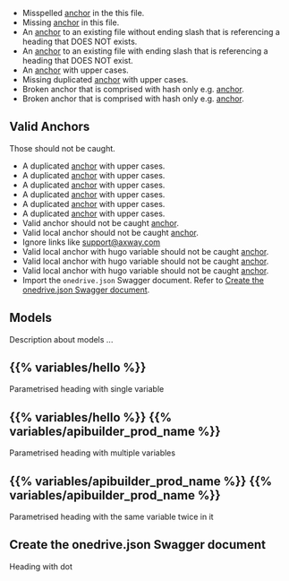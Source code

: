*   Misspelled [anchor](#methodz) in the this file.
*   Missing [anchor](#foobar) in this file.
*   An [anchor](/docs/getting_started/getting-started#missing) to an existing file without ending slash that is referencing a heading that DOES NOT exists.
*   An [anchor](/docs/getting_started/getting-started/#missing) to an existing file with ending slash that is referencing a heading that DOES NOT exist.
*   An [anchor](/docs/getting_started/getting-started#Minimum-Requirements) with upper cases.
*   Missing duplicated [anchor](/docs/getting_started/getting-started#models-3) with upper cases.
*   Broken anchor that is comprised with hash only e.g. [anchor](#).
*   Broken anchor that is comprised with hash only e.g. [anchor](/docs/getting_started/getting-started#).

## Valid Anchors
Those should not be caught.

*   A duplicated [anchor](/docs/getting_started/getting-started#models) with upper cases.
*   A duplicated [anchor](/docs/getting_started/getting-started#models-1) with upper cases.
*   A duplicated [anchor](/docs/getting_started/getting-started#models-1-1) with upper cases.
*   A duplicated [anchor](/docs/getting_started/getting-started#models-1-2) with upper cases.
*   A duplicated [anchor](/docs/getting_started/getting-started#models-2-1) with upper cases.
*   A duplicated [anchor](/docs/getting_started/getting-started#my-成分) with upper cases.
*   Valid anchor should not be caught [anchor](/docs/guides#models).
*   Valid local anchor should not be caught [anchor](#models).
*   Ignore links like [support@axway.com](mailto:support@axway.com)
*   Valid local anchor with hugo variable should not be caught [anchor](#hello).
*   Valid local anchor with hugo variable should not be caught [anchor](#hello-api-builder).
*   Valid local anchor with hugo variable should not be caught [anchor](#api-builder-api-builder).
*   Import the `onedrive.json` Swagger document. Refer to [Create the onedrive.json Swagger document](#create-the-onedrive-json-swagger-document).

## Models

Description about models ...

## {{% variables/hello %}}

Parametrised heading with single variable

## {{% variables/hello %}} {{% variables/apibuilder_prod_name %}}

Parametrised heading with multiple variables

## {{% variables/apibuilder_prod_name %}} {{% variables/apibuilder_prod_name %}}

Parametrised heading with the same variable twice in it

## Create the onedrive.json Swagger document

Heading with dot